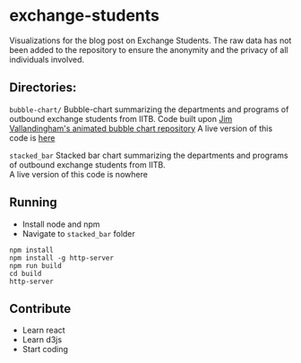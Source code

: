 # exchange-students

Visualizations for the blog post on Exchange Students.
The raw data has not been added to the repository to ensure the anonymity and the privacy of all individuals involved.

## Directories:

`bubble-chart/`
Bubble-chart summarizing the departments and programs of outbound exchange students from IITB.
Code built upon [Jim Vallandingham's animated bubble chart repository](https://github.com/vlandham/bubble_chart)
A live version of this code is [here](https://datagiri.github.io/exchange-students/)

`stacked_bar`
Stacked bar chart summarizing the departments and programs of outbound exchange students from IITB.  
A live version of this code is nowhere

## Running

- Install node and npm
- Navigate to `stacked_bar` folder
```
npm install
npm install -g http-server
npm run build
cd build
http-server
```

## Contribute
- Learn react
- Learn d3js
- Start coding
